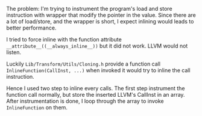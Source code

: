 The problem: I'm trying to instrument the program's load and store instruction with wrapper that modify the pointer in the value. Since there are a lot of load/store, and the wrapper is short, I expect inlining would leads to better performance.

I tried to force inline with the function attribute `__attribute__((__always_inline__))` but it did not work. LLVM would not listen.

Luckily `Lib/Transform/Utils/Cloning.h` provide a function call `InlineFunction(CallInst, ...)` when invoked it would try to inline the call instruction. 

Hence I used two step to inline every calls. The first step instrument the function call normally, but store the inserted LLVM's CallInst in an array. After instrumentation is done, I loop through the array to invoke `InlineFunction` on them.



